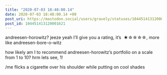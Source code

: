 ```yaml
---
title: "2020-07-03 18:48:00.14"
date: 2020-07-03 18:48:00.14 +00
post_uri: https://mastodon.social/users/gravely/statuses/104451413120001621
post_id: 104451413120001621
---
```

andreesen-horowitz? jeeze yeah I’ll give you a rating, it’s  ★☆☆☆☆, more like andreesen-bore-o-witz

how likely am I to recommend andreesen-horowitz’s portfolio on a scale from 1 to 10? hrm lets see, 1!

/me flicks a cigarette over his shoulder while putting on cool shades


